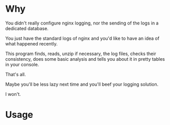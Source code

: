 

# Why

You didn't really configure nginx logging, nor the sending of the logs in a dedicated database.

You just have the standard logs of nginx and you'd like to have an idea of what happened recently.

This program finds, reads, unzip if necessary, the log files, checks their consistency, does some basic analysis and tells you about it in pretty tables in your console.

That's all.

Maybe you'll be less lazy next time and you'll beef your logging solution.

I won't.

# Usage
